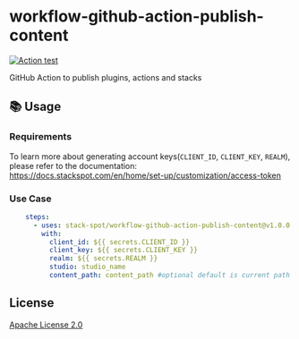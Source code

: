 # workflow-github-action-publish-content

[![Action test](https://github.com/stack-spot/workflow-github-action-publish-content/actions/workflows/action-test.yml/badge.svg)](https://github.com/stack-spot/workflow-github-action-publish-content/actions/workflows/action-test.yml)

GitHub Action to publish plugins, actions and stacks

## 📚 Usage

### Requirements

To learn more about generating account keys(`CLIENT_ID`, `CLIENT_KEY`, `REALM`), please refer to the documentation:
https://docs.stackspot.com/en/home/set-up/customization/access-token

### Use Case

```yaml
    steps:
      - uses: stack-spot/workflow-github-action-publish-content@v1.0.0
        with:
          client_id: ${{ secrets.CLIENT_ID }}
          client_key: ${{ secrets.CLIENT_KEY }}
          realm: ${{ secrets.REALM }}
          studio: studio_name
          content_path: content_path #optional default is current path
```

## License

[Apache License 2.0](https://github.com/stack-spot/publish-plugin-action/blob/main/LICENSE)
